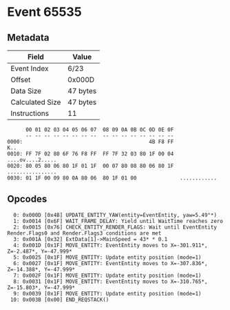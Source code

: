 # Event 65535

## Metadata

| Field           | Value    |
|-----------------|----------|
| Event Index     | 6/23     |
| Offset          | 0x000D   |
| Data Size       | 47 bytes |
| Calculated Size | 47 bytes |
| Instructions    | 11       |

```
      00 01 02 03 04 05 06 07  08 09 0A 0B 0C 0D 0E 0F
      -- -- -- -- -- -- -- --  -- -- -- -- -- -- -- --
0000:                                         4B F8 FF               K..
0010: FF 7F 02 80 6F 76 F8 FF  FF 7F 32 03 80 1F 00 04  ....ov....2.....
0020: 80 05 80 06 80 1F 01 1F  00 07 80 08 80 06 80 1F  ................
0030: 01 1F 00 09 80 0A 80 06  80 1F 01 00              ............    
```

## Opcodes

```
  0: 0x000D [0x4B] UPDATE_ENTITY_YAW(entity=EventEntity, yaw=5.49°*)
  1: 0x0014 [0x6F] WAIT_FRAME_DELAY: Yield until WaitTime reaches zero
  2: 0x0015 [0x76] CHECK_ENTITY_RENDER_FLAGS: Wait until EventEntity Render.Flags0 and Render.Flags3 conditions are met
  3: 0x001A [0x32] ExtData[1]->MainSpeed = 43* * 0.1
  4: 0x001D [0x1F] MOVE_ENTITY: EventEntity moves to X=-301.911*, Z=-2.487*, Y=-47.999*
  5: 0x0025 [0x1F] MOVE_ENTITY: Update entity position (mode=1)
  6: 0x0027 [0x1F] MOVE_ENTITY: EventEntity moves to X=-307.836*, Z=-14.388*, Y=-47.999*
  7: 0x002F [0x1F] MOVE_ENTITY: Update entity position (mode=1)
  8: 0x0031 [0x1F] MOVE_ENTITY: EventEntity moves to X=-310.765*, Z=-15.803*, Y=-47.999*
  9: 0x0039 [0x1F] MOVE_ENTITY: Update entity position (mode=1)
 10: 0x003B [0x00] END_REQSTACK()
```
